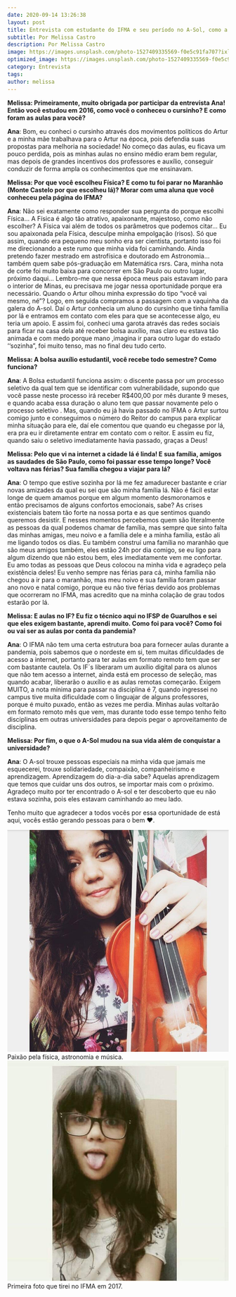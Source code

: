```yaml
---
date: 2020-09-14 13:26:38
layout: post
title: Entrevista com estudante do IFMA e seu período no A-Sol, como a educação popular transformou sua vida?
subtitle: Por Melissa Castro
description: Por Melissa Castro
image: https://images.unsplash.com/photo-1527409335569-f0e5c91fa707?ixlib=rb-1.2.1&ixid=eyJhcHBfaWQiOjEyMDd9&auto=format&fit=crop&w=750&q=80
optimized_image: https://images.unsplash.com/photo-1527409335569-f0e5c91fa707?ixlib=rb-1.2.1&ixid=eyJhcHBfaWQiOjEyMDd9&auto=format&fit=crop&w=750&q=80
category: Entrevista
tags:
author: melissa
---
```


**Melissa: Primeiramente, muito obrigada por participar da entrevista Ana!
Então você estudou em 2016, como você o conheceu o cursinho?  E como foram as aulas para você?**

**Ana**: Bom, eu conheci o cursinho através dos movimentos políticos do Artur e a minha mãe trabalhava para o Artur na época, pois defendia suas propostas para melhoria na sociedade! No começo das aulas, eu ficava um pouco perdida, pois as minhas aulas no ensino médio eram bem regular, mas depois de grandes incentivos dos professores e auxílio, conseguir conduzir de forma ampla os conhecimentos que me ensinavam. 

**Melissa: Por que você escolheu Física? E como tu foi parar no Maranhão (Monte Castelo por que escolheu lá)? Morar com uma aluna que você conheceu pela página do IFMA?** 

**Ana**: Não sei exatamente como responder sua pergunta do porque escolhi Física... A Física é algo tão atrativo, apaixonante, majestoso, como não escolher? 
A Física vai além de todos os parâmetros que podemos citar... Eu sou apaixonada pela Física, desculpe minha empolgação (risos). 
Só que assim, quando era pequeno meu sonho era ser cientista, portanto isso foi me direcionando a este rumo que minha vida foi caminhando. Ainda pretendo fazer mestrado em astrofísica e doutorado em Astronomia… também quem sabe pós-graduação em Matemática rsrs. 
Cara, minha nota de corte foi muito baixa para concorrer em São Paulo ou outro lugar, próximo daqui... Lembro-me que nessa época meus pais estavam indo para o interior de Minas, eu precisava me jogar nessa oportunidade porque era necessário. 
Quando o Artur olhou minha expressão do tipo “você vai mesmo, né”? Logo, em seguida compramos a passagem com a vaquinha da galera do A-sol. 
Daí o Artur conhecia um aluno do cursinho que tinha família por lá e entramos em contato com eles para que se acontecesse algo, eu teria um apoio. E assim foi, conheci uma garota através das redes sociais para ficar na casa dela até receber bolsa auxílio, mas claro eu estava tão animada e com medo porque mano ,imagina ir para outro lugar do estado ‘‘sozinha”, foi muito tenso, mas no final deu tudo certo. 

**Melissa: A bolsa auxílio estudantil, você recebe todo semestre? Como funciona?**

**Ana**: A Bolsa estudantil funciona assim: o discente passa por um processo seletivo da qual tem que se identificar com vulnerabilidade, supondo que você passe neste processo irá receber R$400,00 por mês durante 9 meses, e  quando acaba essa duração o aluno tem que passar novamente pelo o processo seletivo . 
Mas, quando eu já havia passado no IFMA o Artur surtou comigo junto e conseguimos o número do Reitor do campus para explicar minha situação para ele, daí ele comentou que quando eu chegasse por lá, era pra eu ir diretamente entrar em contato com o reitor. 
E assim eu fiz, quando saiu o seletivo imediatamente havia passado, graças a Deus! 

**Melissa: Pelo que vi na internet a cidade lá é linda! E sua família, amigos as saudades de São Paulo, como foi passar esse tempo longe? Você voltava nas férias? Sua família chegou a viajar para lá?**

**Ana**: O tempo que estive sozinha por lá me fez amadurecer bastante e criar novas amizades da qual eu sei que são minha família lá. Não é fácil estar longe de quem amamos porque em algum momento desmoronamos e então precisamos de alguns confortos emocionais, sabe? As crises existenciais batem tão forte na nossa porta e as que sentimos quando queremos desistir. E nesses momentos percebemos quem são literalmente as pessoas da qual podemos chamar de família, mas sempre que sinto falta das minhas amigas, meu noivo e a família dele e a minha família, estão ali me ligando todos os dias. 
Eu também construí uma família no maranhão que são meus amigos também, eles estão 24h por dia comigo, se eu ligo para algum dizendo que não estou bem, eles imediatamente vem me confortar. Eu amo todas as pessoas que Deus colocou na minha vida e agradeço pela existência deles! 
Eu venho sempre nas férias para cá, minha família não  chegou a ir para o maranhão, mas meu noivo e sua família foram passar ano novo e natal comigo, porque eu não tive férias devido aos problemas que ocorreram no IFMA, mas acredito que na minha colação de grau todos estarão por lá. 

**Melissa: E aulas no IF? Eu fiz o técnico aqui no IFSP de Guarulhos e sei que eles exigem bastante, aprendi muito. Como foi para você? Como foi ou vai ser as aulas por conta da pandemia?**

**Ana**: O IFMA não tem uma certa estrutura boa para fornecer aulas durante a pandemia, pois sabemos que o nordeste em si, tem muitas dificuldades de acesso a internet, portanto para ter aulas em formato remoto tem que ser com bastante cautela. 
Os IF´s liberaram um auxílio digital para os alunos que não tem acesso a internet,  ainda está em processo de seleção, mas quando acabar, liberarão o auxílio e as aulas remotas começarão. 
Exigem MUITO, a nota mínima para passar na disciplina é 7, quando ingressei no campus tive muita dificuldade com o linguajar de alguns professores, porque é muito puxado, então as vezes me perdia. 
Minhas aulas voltarão em formato remoto mês que vem, mas durante todo esse tempo tenho feito disciplinas em outras universidades para depois pegar o aproveitamento de disciplina. 

**Melissa: Por fim, o que o A-Sol mudou na sua vida além de conquistar a universidade?**

**Ana**: O A-sol trouxe pessoas especiais na minha vida que jamais me esquecerei, trouxe solidariedade, compaixão, companheirismo e aprendizagem. Aprendizagem do dia-a-dia sabe? Aquelas aprendizagem que temos que cuidar uns dos outros, se importar mais com o próximo.
Agradeço muito por ter encontrado o A-sol e ter descoberto que eu não estava sozinha, pois eles estavam caminhando ao meu lado.

Tenho muito que agradecer a todos vocês por essa oportunidade de está aqui, vocês estão gerando pessoas para o bem ♥. 


![Ana](https://raw.githubusercontent.com/asolgru/revista/master/assets/img/outros/v1ent2.jpeg "Ana")
Paixão pela física, astronomia e música.
![Ana](https://raw.githubusercontent.com/asolgru/revista/master/assets/img/outros/v1ent1.jpeg "Ana")
Primeira foto que tirei no IFMA em 2017.
